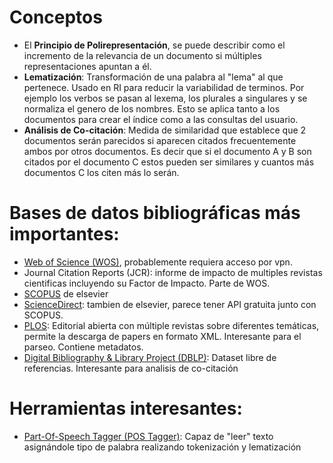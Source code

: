 # Conceptos
- El **Principio de Polirepresentación**, se puede describir como el incremento de la relevancia de un documento si múltiples representaciones apuntan a él.
- **Lematización**: Transformación de una palabra al "lema" al que pertenece. Usado en RI para reducir la variabilidad de terminos. Por ejemplo los verbos se pasan al lexema, los plurales a singulares y se normaliza el genero de los nombres. Esto se aplica tanto a los documentos para crear el índice como a las consultas del usuario.
- **Análisis de Co-citación**: Medida de similaridad que establece que 2 documentos serán parecidos si aparecen citados frecuentemente ambos por otros documentos. Es decir que si el documento A y B son citados por el documento C estos pueden ser similares y cuantos más documentos C los citen más lo serán.


# Bases de datos bibliográficas más importantes:
- [Web of Science (WOS)](http://apps.webofknowledge.com/WOS_GeneralSearch_input.do?product=WOS&search_mode=GeneralSearch&SID=D5Dirpg96ThopOFoBlP&preferencesSaved=), probablemente requiera acceso por vpn.
- Journal Citation Reports (JCR): informe de impacto de multiples revistas cientificas incluyendo su Factor de Impacto. Parte de WOS.
- [SCOPUS](https://www.scopus.com/search/form.uri?display=basic) de elsevier
- [ScienceDirect](https://www.sciencedirect.com/): tambien de elsevier, parece tener API gratuita junto con SCOPUS.
- [PLOS](https://www.plos.org/): Editorial abierta con múltiple revistas sobre diferentes temáticas, permite la descarga de papers en formato XML. Interesante para el parseo. Contiene metadatos.
- [Digital Bibliography & Library Project (DBLP)](https://dblp.org/): Dataset libre de referencias. Interesante para analisis de co-citación


# Herramientas interesantes:
- [Part-Of-Speech Tagger (POS Tagger)](https://nlp.stanford.edu/software/tagger.shtml): Capaz de "leer" texto asignándole tipo de palabra realizando tokenización y lematización
